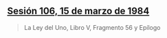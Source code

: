 ## [Sesión 106, 15 de marzo de 1984](es/1984/1984_0315_book_5)


> La Ley del Uno, Libro V, Fragmento 56 y Epílogo

[<i class="fas fa-file-pdf"></i>](http://llresearch.org/transcripts/issues/1984_spanish/1984_0315_book_5.pdf) [<i class="fas fa-external-link-alt"></i>](http://llresearch.org/transcripts/issues/1984_spanish/1984_0315_book_5.aspx)
 